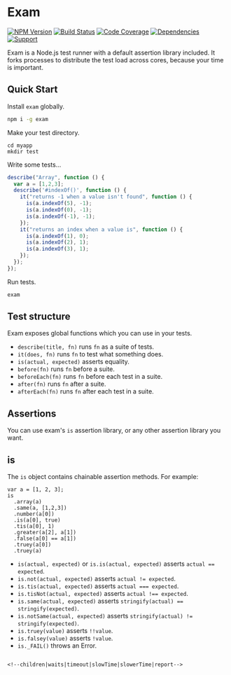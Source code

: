 # Exam

[![NPM Version](https://badge.fury.io/js/exam.png)](http://badge.fury.io/js/exam)
[![Build Status](https://travis-ci.org/zerious/exam.png?branch=master)](https://travis-ci.org/zerious/exam)
[![Code Coverage](https://coveralls.io/repos/zerious/exam/badge.png?branch=master)](https://coveralls.io/r/zerious/exam)
[![Dependencies](https://david-dm.org/zerious/exam.png?theme=shields.io)](https://david-dm.org/zerious/exam)
[![Support](http://img.shields.io/gittip/zerious.png)](https://www.gittip.com/zerious/)

Exam is a Node.js test runner with a default assertion library included. It
forks processes to distribute the test load across cores, because your time is
important.

## Quick Start

Install `exam` globally.
```bash
npm i -g exam
```

Make your test directory.
```
cd myapp
mkdir test
```

Write some tests...
```javascript
describe("Array", function () {
  var a = [1,2,3];
  describe('#indexOf()', function () {
    it("returns -1 when a value isn't found", function () {
      is(a.indexOf(5), -1);
      is(a.indexOf(0), -1);
      is(a.indexOf(-1), -1);
    });
    it("returns an index when a value is", function () {
      is(a.indexOf(1), 0);
      is(a.indexOf(2), 1);
      is(a.indexOf(3), 1);
    });
  });
});
```
Run tests.
```bash
exam
```

## Test structure

Exam exposes global functions which you can use in your tests.

* `describe(title, fn)` runs `fn` as a suite of tests.
* `it(does, fn)` runs `fn` to test what something does.
* `is(actual, expected)` asserts equality.
* `before(fn)` runs `fn` before a suite.
* `beforeEach(fn)` runs `fn` before each test in a suite.
* `after(fn)` runs `fn` after a suite.
* `afterEach(fn)` runs `fn` after each test in a suite.

## Assertions

You can use exam's `is` assertion library, or any other assertion library you want.

## is
The `is` object contains chainable assertion methods. For example:

```
var a = [1, 2, 3];
is
  .array(a)
  .same(a, [1,2,3])
  .number(a[0])
  .is(a[0], true)
  .tis(a[0], 1)
  .greater(a[2], a[1])
  .false(a[0] == a[1])
  .truey(a[0])
  .truey(a)

```

* `is(actual, expected)` or `is.is(actual, expected)` asserts `actual == expected`.
* `is.not(actual, expected)` asserts `actual != expected`.
* `is.tis(actual, expected)` asserts `actual === expected`.
* `is.tisNot(actual, expected)` asserts `actual !== expected`.
* `is.same(actual, expected)` asserts `stringify(actual) == stringify(expected)`.
* `is.notSame(actual, expected)` asserts `stringify(actual) != stringify(expected)`.
* `is.truey(value)` asserts `!!value`.
* `is.falsey(value)` asserts `!value`.
* `is._FAIL()` throws an Error.

```

<!--children|waits|timeout|slowTime|slowerTime|report-->

